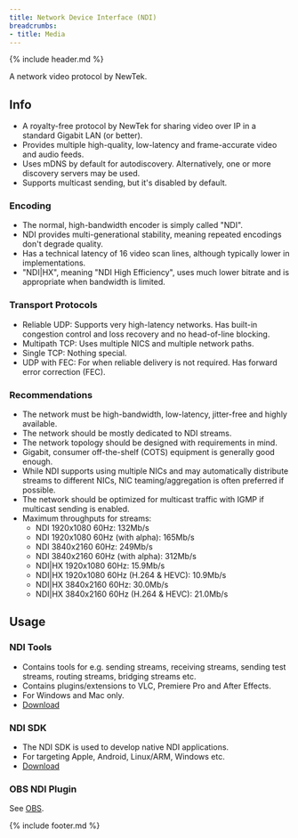 ```yaml
---
title: Network Device Interface (NDI)
breadcrumbs:
- title: Media
---
```

{% include header.md %}

A network video protocol by NewTek.

## Info

- A royalty-free protocol by NewTek for sharing video over IP in a standard Gigabit LAN (or better).
- Provides multiple high-quality, low-latency and frame-accurate video and audio feeds.
- Uses mDNS by default for autodiscovery. Alternatively, one or more discovery servers may be used.
- Supports multicast sending, but it's disabled by default.

### Encoding

- The normal, high-bandwidth encoder is simply called "NDI".
- NDI provides multi-generational stability, meaning repeated encodings don't degrade quality.
- Has a technical latency of 16 video scan lines, although typically lower in implementations.
- "NDI\|HX", meaning "NDI High Efficiency", uses much lower bitrate and is appropriate when bandwidth is limited.

### Transport Protocols

- Reliable UDP: Supports very high-latency networks. Has built-in  congestion control and loss recovery and no head-of-line blocking.
- Multipath TCP: Uses multiple NICS and multiple network paths.
- Single TCP: Nothing special.
- UDP with FEC: For when reliable delivery is not required. Has forward error correction (FEC).

### Recommendations

- The network must be high-bandwidth, low-latency, jitter-free and highly available.
- The network should be mostly dedicated to NDI streams.
- The network topology should be designed with requirements in mind.
- Gigabit, consumer off-the-shelf (COTS) equipment is generally good enough.
- While NDI supports using multiple NICs and may automatically distribute streams to different NICs, NIC teaming/aggregation is often preferred if possible.
- The network should be optimized for multicast traffic with IGMP if multicast sending is enabled.
- Maximum throughputs for streams:
    - NDI 1920x1080 60Hz: 132Mb/s
    - NDI 1920x1080 60Hz (with alpha): 165Mb/s
    - NDI 3840x2160 60Hz: 249Mb/s
    - NDI 3840x2160 60Hz (with alpha): 312Mb/s
    - NDI\|HX 1920x1080 60Hz: 15.9Mb/s
    - NDI\|HX 1920x1080 60Hz (H.264 & HEVC): 10.9Mb/s
    - NDI\|HX 3840x2160 60Hz: 30.0Mb/s
    - NDI\|HX 3840x2160 60Hz (H.264 & HEVC): 21.0Mb/s

## Usage

### NDI Tools

- Contains tools for e.g. sending streams, receiving streams, sending test streams, routing streams, bridging streams etc.
- Contains plugins/extensions to VLC, Premiere Pro and After Effects.
- For Windows and Mac only.
- [Download](https://ndi.tv/tools/)

### NDI SDK

- The NDI SDK is used to develop native NDI applications.
- For targeting Apple, Android, Linux/ARM, Windows etc.
- [Download](https://ndi.tv/sdk/)

### OBS NDI Plugin

See [OBS](../obs/).

{% include footer.md %}
